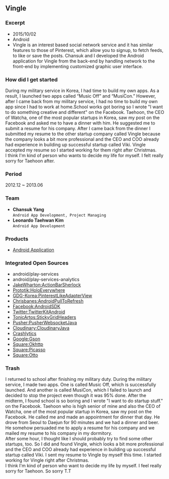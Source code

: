 ## Vingle

### **Excerpt**
- 2015/10/02
- Android
- Vingle is an interest based social network service and it has similar features to those of Pinterest, which allow you to signup, to fetch feeds, to like or save the posts. Chansuk and I developed the Android application for Vingle from the back-end by handling network to the front-end by implementing customized graphic user interface.

### **How did I get started**
During my military service in Korea, I had time to build my own apps. As a result, I launched two apps called “Music Off” and “MusiCon.” However, after I came back from my military service, I had no time to build my own app since I had to work at home.School works got boring so I wrote "I want to do something creative and different" on the Facebook. Taehoon, the CEO of Watcha, one of the most popular startups in Korea, saw my post on the Facebook and asked me to have a dinner with him. He suggested me to submit a resume for his company. After I came back from the dinner I submitted my resume to the other startup company called Vingle because the company looks a bit more professional and the CEO and COO already had experience in building up successful startup called Viki. Vingle accepted my resume so I started working for them right after Christmas.  
I think I'm kind of person who wants to decide my life for myself. I felt really sorry for Taehoon after.

### **Period**
2012.12 ~ 2013.06

### **Team**
- **Chansuk Yang**  
   <code id="inline">Android App Development, Project Managing</code>
- **Leonardo Taehwan Kim**  
   <code id="inline">Android App Development</code>

### **Products**
- [<u>Android Application</u>](https://play.google.com/store/apps/details?id=com.vingle.android)

### **Integrated Open Sources**
- android/play-services
- android/play-services-analytics
- [<u>JakeWharton:ActionBarSherlock</u>](https://github.com/JakeWharton/ActionBarSherlock)
- [<u>Prototik:HoloEverywhere</u>](https://github.com/Prototik/HoloEverywhere)
- [<u>GDG-Korea:PinterestLikeAdapterView</u>](https://github.com/GDG-Korea/PinterestLikeAdapterView)
- [<u>Chrisbanes:AndroidPullToRefresh</u>](https://github.com/chrisbanes/Android-PullToRefresh)
- [<u>Facebook:AndroidSDK</u>](https://github.com/facebook/facebook-android-sdk)
- [<u>Twitter:TwitterKitAndroid</u>](https://github.com/twitter/twitter-kit-android)
- [<u>TonicArtos:StickyGridHeaders</u>](https://github.com/TonicArtos/StickyGridHeaders)
- [<u>Pusher:PusherWebsocketJava</u>](https://github.com/pusher/pusher-websocket-java)
- [<u>Cloudinary:CloudinaryJava</u>](https://github.com/cloudinary/cloudinary_java)
- [<u>Crashlytics</u>](https://github.com/crashlytics)
- [<u>Google:Gson</u>](https://github.com/google/gson)
- [<u>Square:Okhttp</u>](https://github.com/square/okhttp)
- [<u>Square:Picasso</u>](https://github.com/square/picasso)
- [<u>Square:Otto</u>](https://github.com/square/otto)

### **Trash**
I returned to school after finishing my military duty. During the military service, I made two apps. One is called Music Off, which is successfully launched. And another is called MusiCon, which I failed to launch and decided to stop the project even though it was 95% done. After the midterm, I found school is so boring and I wrote "I want to do startup stuff." on the Facebook. Taehoon who is high senior of mine and also the CEO of Watcha, one of the most popular startup in Korea, saw my post on the Facebook. He called me and made an appointment for dinner that day. He drove from Seoul to Daejun for 90 minutes and we had a dinner and beer. He somehow persuaded me to apply a resume for his company and we mailed my resume to his company in my dormitory.  
After some hour, I thought like I should probably try to find some other startups, too. So I did and found Vingle, which looks a bit more professional and the CEO and COO already had experience in building up successful startup called Viki. I sent my resume to Vingle by myself this time. I started working for Vingle right after Christmas.  
I think I'm kind of person who want to decide my life by myself. I feel really sorry for Taehoon. So sorry T.T
